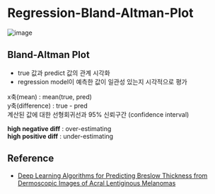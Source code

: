 # Regression-Bland-Altman-Plot

![image](https://github.com/L-YUNNA/Regression-Bland-Altman-Plot/assets/129636660/fce3c964-f32c-47db-bd91-9e1e8ab2f8f6)

## Bland-Altman Plot
- true 값과 predict 값의 관계 시각화
- regression model이 예측한 값이 일관성 있는지 시각적으로 평가


x축(mean) : mean(true, pred)<br>
y축(difference) : true - pred<br>
계산된 값에 대한 선형회귀선과 95% 신뢰구간 (confidence interval)<br>

**high negative diff** : over-estimating<br>
**high positive diff** : under-estimating<br>



## Reference
- [Deep Learning Algorithms for Predicting Breslow Thickness from Dermoscopic Images of Acral Lentiginous Melanomas](https://doi.org/10.1016/j.jid.2021.12.033)
